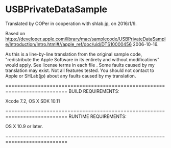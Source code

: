 # USBPrivateDataSample

Translated by OOPer in cooperation with shlab.jp, on 2016/1/9.

Based on
<https://developer.apple.com/library/mac/samplecode/USBPrivateDataSample/Introduction/Intro.html#//apple_ref/doc/uid/DTS10000456>
2006-10-16.

As this is a line-by-line translation from the original sample code, "redistribute the Apple Software in its entirety and without modifications" would apply. See license terms in each file .
Some faults caused by my translation may exist. Not all features tested.
You should not contact to Apple or SHLab(jp) about any faults caused by my translation.

===========================================================================
BUILD REQUIREMENTS:

Xcode 7.2, OS X SDK 10.11

===========================================================================
RUNTIME REQUIREMENTS:

OS X 10.9 or later.

===========================================================================
